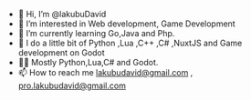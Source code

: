 - 👋 Hi, I’m @lakubuDavid
- 👀 I’m interested in Web development, Game Development 
- 🌱 I’m currently learning Go,Java and Php.
- 🧪 I do a little bit of Python ,Lua ,C++ ,C# ,NuxtJS and Game development on Godot
- 👨‍💻 Mostly Python,Lua,C# and Godot.
- 📫 How to reach me lakubudavid@gmail.com , pro.lakubudavid@gmail.com

<!---
lakubuDavid/lakubuDavid is a ✨ special ✨ repository because its `README.md` (this file) appears on your GitHub profile.
You can click the Preview link to take a look at your changes.
--->
